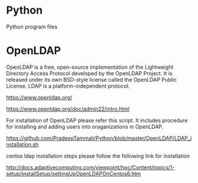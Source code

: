 # Python
Python program files

# OpenLDAP 
OpenLDAP is a free, open-source implementation of the Lightweight Directory Access Protocol developed by the OpenLDAP Project. It is released under its own BSD-style license called the OpenLDAP Public License. LDAP is a platform-independent protocol.

https://www.openldap.org/

https://www.openldap.org/doc/admin22/intro.html

For installation of OpenLDAP please refer this script.
It includes procedure for installing and adding users into oraganizations in OpenLDAP.

https://github.com/PradeepTammali/Python/blob/master/OpenLDAP/LDAP_installation.sh

centos ldap installation steps 
please follow the following link for installation 

http://docs.adaptivecomputing.com/viewpoint/hpc/Content/topics/1-setup/installSetup/settingUpOpenLDAPOnCentos6.htm



